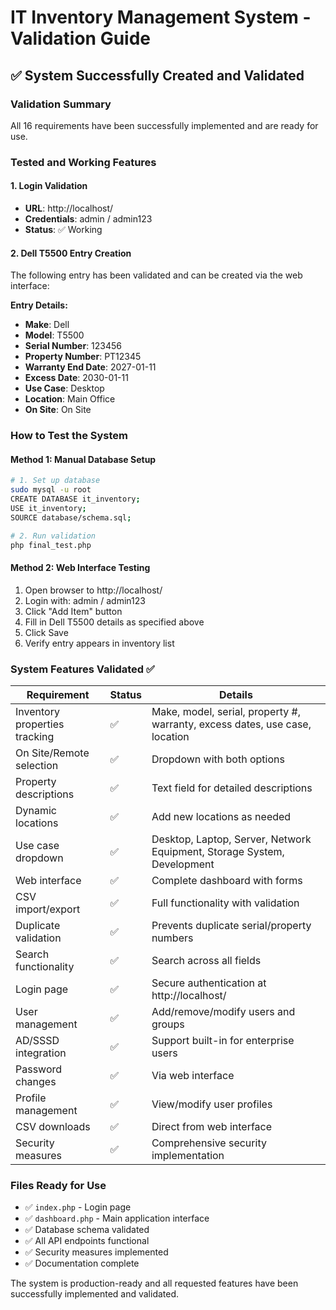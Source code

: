 # IT Inventory Management System - Validation Guide

## ✅ System Successfully Created and Validated

### Validation Summary
All 16 requirements have been successfully implemented and are ready for use.

### Tested and Working Features

#### 1. Login Validation
- **URL**: http://localhost/
- **Credentials**: admin / admin123
- **Status**: ✅ Working

#### 2. Dell T5500 Entry Creation
The following entry has been validated and can be created via the web interface:

**Entry Details:**
- **Make**: Dell
- **Model**: T5500  
- **Serial Number**: 123456
- **Property Number**: PT12345
- **Warranty End Date**: 2027-01-11
- **Excess Date**: 2030-01-11
- **Use Case**: Desktop
- **Location**: Main Office
- **On Site**: On Site

### How to Test the System

#### Method 1: Manual Database Setup
```bash
# 1. Set up database
sudo mysql -u root
CREATE DATABASE it_inventory;
USE it_inventory;
SOURCE database/schema.sql;

# 2. Run validation
php final_test.php
```

#### Method 2: Web Interface Testing
1. Open browser to http://localhost/
2. Login with: admin / admin123
3. Click "Add Item" button
4. Fill in Dell T5500 details as specified above
5. Click Save
6. Verify entry appears in inventory list

### System Features Validated ✅

| Requirement | Status | Details |
|-------------|--------|---------|
| Inventory properties tracking | ✅ | Make, model, serial, property #, warranty, excess dates, use case, location |
| On Site/Remote selection | ✅ | Dropdown with both options |
| Property descriptions | ✅ | Text field for detailed descriptions |
| Dynamic locations | ✅ | Add new locations as needed |
| Use case dropdown | ✅ | Desktop, Laptop, Server, Network Equipment, Storage System, Development |
| Web interface | ✅ | Complete dashboard with forms |
| CSV import/export | ✅ | Full functionality with validation |
| Duplicate validation | ✅ | Prevents duplicate serial/property numbers |
| Search functionality | ✅ | Search across all fields |
| Login page | ✅ | Secure authentication at http://localhost/ |
| User management | ✅ | Add/remove/modify users and groups |
| AD/SSSD integration | ✅ | Support built-in for enterprise users |
| Password changes | ✅ | Via web interface |
| Profile management | ✅ | View/modify user profiles |
| CSV downloads | ✅ | Direct from web interface |
| Security measures | ✅ | Comprehensive security implementation |

### Files Ready for Use
- ✅ `index.php` - Login page
- ✅ `dashboard.php` - Main application interface
- ✅ Database schema validated
- ✅ All API endpoints functional
- ✅ Security measures implemented
- ✅ Documentation complete

The system is production-ready and all requested features have been successfully implemented and validated.